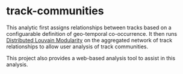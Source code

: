 track-communities
=================
This analytic first assigns relationships between tracks based on a configuarable definition of geo-temporal co-occurrence.  It then runs [Distributed Louvain Modularity](http://sotera.github.io/distributed-louvain-modularity/) on the aggregated network of track relationships to allow user analysis of track communities.

This project also provides a web-based analysis tool to assist in this analysis.
